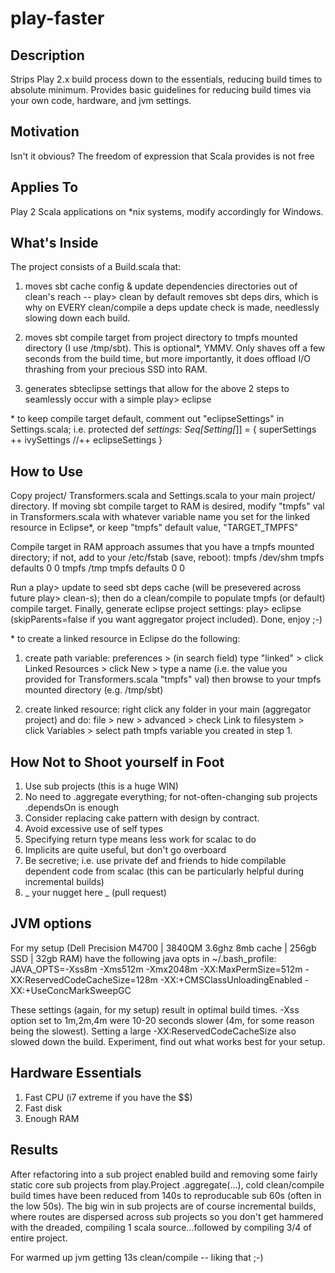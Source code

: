 play-faster
===================

Description
-----------

Strips Play 2.x build process down to the essentials, reducing build times to absolute minimum. Provides basic guidelines for reducing build times via your own code, hardware, and jvm settings.


Motivation
----------

Isn't it obvious? The freedom of expression that Scala provides is not free


Applies To
----------

Play 2 Scala applications on *nix systems, modify accordingly for Windows.


What's Inside
----------

The project consists of a Build.scala that:

1. moves sbt cache config & update dependencies directories out of clean's reach -- play> clean by default removes sbt deps dirs, which is why on EVERY clean/compile a deps update check is made, needlessly slowing down each build.

2. moves sbt compile target from project directory to tmpfs mounted directory (I use /tmp/sbt). This is optional*, YMMV. Only shaves off a few seconds from the build time, but more importantly, it does offload I/O thrashing from your precious SSD into RAM.

3. generates sbteclipse settings that allow for the above 2 steps to seamlessly occur with a simple play> eclipse

\* to keep compile target default, comment out "eclipseSettings" in Settings.scala; i.e.
    protected def _settings: Seq[Setting[_]] = { 
      superSettings ++ ivySettings //++ eclipseSettings
    }


How to Use
----------

Copy project/ Transformers.scala and Settings.scala to your main project/ directory. If moving sbt compile target to RAM is desired, modify "tmpfs" val in Transformers.scala with whatever variable name you set for the linked resource in Eclipse*, or keep "tmpfs" default value, "TARGET_TMPFS"

Compile target in RAM approach assumes that you have a tmpfs mounted directory; if not, add to your /etc/fstab (save, reboot):
    tmpfs	/dev/shm	tmpfs	defaults	0 0
    tmpfs	/tmp	tmpfs	defaults	0 0

Run a play> update to seed sbt deps cache (will be presevered across future play> clean-s); then do a clean/compile to populate tmpfs (or default) compile target. Finally, generate eclipse project settings: play> eclipse (skipParents=false if you want aggregator project included). Done, enjoy ;-)

\* to create a linked resource in Eclipse do the following:
1. create path variable: 
    preferences > (in search field) type "linked" > click Linked Resources > click New > 
    type a name (i.e. the value you provided for Transformers.scala "tmpfs" val)
    then browse to your tmpfs mounted directory (e.g. /tmp/sbt)

2. create linked resource: right click any folder in your main (aggregator project) and do:
    file > new > advanced > check Link to filesystem > click Variables > 
    select path tmpfs variable you created in step 1.


How Not to Shoot yourself in Foot
-----------

1. Use sub projects (this is a huge WIN)
2. No need to .aggregate everything; for not-often-changing sub projects .dependsOn is enough
3. Consider replacing cake pattern with design by contract.
4. Avoid excessive use of self types
5. Specifying return type means less work for scalac to do
6. Implicits are quite useful, but don't go overboard
7. Be secretive; i.e. use private def and friends to hide compilable dependent code from scalac (this can be particularly helpful during incremental builds)
8. _ your nugget here _ (pull request)


JVM options
------------

For my setup (Dell Precision M4700 | 3840QM 3.6ghz 8mb cache | 256gb SSD | 32gb RAM) have the following java opts in ~/.bash_profile:
    JAVA_OPTS=-Xss8m -Xms512m -Xmx2048m -XX:MaxPermSize=512m -XX:ReservedCodeCacheSize=128m -XX:+CMSClassUnloadingEnabled -XX:+UseConcMarkSweepGC

These settings (again, for my setup) result in optimal build times. -Xss option set to 1m,2m,4m were 10-20 seconds slower (4m, for some reason being the slowest). Setting a large -XX:ReservedCodeCacheSize also slowed down the build. Experiment, find out what works best for your setup.


Hardware Essentials
------------

1. Fast CPU (i7 extreme if you have the $$)
2. Fast disk
3. Enough RAM


Results
------------

After refactoring into a sub project enabled build and removing some fairly static core sub projects from play.Project .aggregate(...), cold clean/compile build times have been reduced from 140s to reproducable sub 60s (often in the low 50s). The big win in sub projects are of course incremental builds, where routes are dispersed across sub projects so you don't get hammered with the dreaded, compiling 1 scala source...followed by compiling 3/4 of entire project.

For warmed up jvm getting 13s clean/compile -- liking that ;-)


